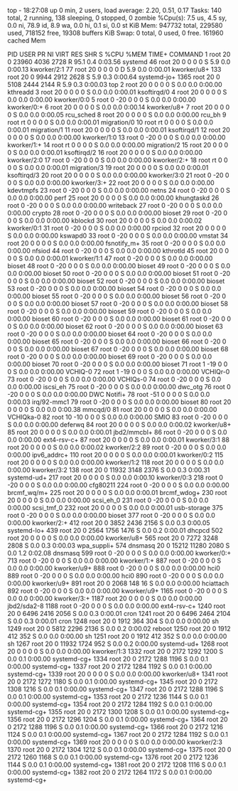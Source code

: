 top - 18:27:08 up 0 min,  2 users,  load average: 2.20, 0.51, 0.17
Tasks: 140 total,   2 running, 138 sleeping,   0 stopped,   0 zombie
%Cpu(s):  7.5 us,  4.5 sy,  0.0 ni, 78.9 id,  8.9 wa,  0.0 hi,  0.1 si,  0.0 st
KiB Mem:    947732 total,   229580 used,   718152 free,    19308 buffers
KiB Swap:        0 total,        0 used,        0 free.   161960 cached Mem

  PID USER      PR  NI    VIRT    RES    SHR S  %CPU %MEM     TIME+ COMMAND
    1 root      20   0   23960   4036   2728 R  95.1  0.4   0:03.56 systemd
   46 root      20   0       0      0      0 S   5.9  0.0   0:00.13 kworker/2:1
   77 root      20   0       0      0      0 D   5.9  0.0   0:00.01 kworker/u8+
  133 root      20   0    9944   2912   2628 S   5.9  0.3   0:00.64 systemd-jo+
 1365 root      20   0    5108   2444   2144 R   5.9  0.3   0:00.03 top
    2 root      20   0       0      0      0 S   0.0  0.0   0:00.00 kthreadd
    3 root      20   0       0      0      0 S   0.0  0.0   0:00.01 ksoftirqd/0
    4 root      20   0       0      0      0 S   0.0  0.0   0:00.00 kworker/0:0
    5 root       0 -20       0      0      0 S   0.0  0.0   0:00.00 kworker/0:+
    6 root      20   0       0      0      0 S   0.0  0.0   0:00.14 kworker/u8+
    7 root      20   0       0      0      0 S   0.0  0.0   0:00.05 rcu_sched
    8 root      20   0       0      0      0 S   0.0  0.0   0:00.00 rcu_bh
    9 root      rt   0       0      0      0 S   0.0  0.0   0:00.01 migration/0
   10 root      rt   0       0      0      0 S   0.0  0.0   0:00.01 migration/1
   11 root      20   0       0      0      0 S   0.0  0.0   0:00.01 ksoftirqd/1
   12 root      20   0       0      0      0 S   0.0  0.0   0:00.00 kworker/1:0
   13 root       0 -20       0      0      0 S   0.0  0.0   0:00.00 kworker/1:+
   14 root      rt   0       0      0      0 S   0.0  0.0   0:00.00 migration/2
   15 root      20   0       0      0      0 S   0.0  0.0   0:00.01 ksoftirqd/2
   16 root      20   0       0      0      0 S   0.0  0.0   0:00.00 kworker/2:0
   17 root       0 -20       0      0      0 S   0.0  0.0   0:00.00 kworker/2:+
   18 root      rt   0       0      0      0 S   0.0  0.0   0:00.01 migration/3
   19 root      20   0       0      0      0 S   0.0  0.0   0:00.01 ksoftirqd/3
   20 root      20   0       0      0      0 S   0.0  0.0   0:00.00 kworker/3:0
   21 root       0 -20       0      0      0 S   0.0  0.0   0:00.00 kworker/3:+
   22 root      20   0       0      0      0 S   0.0  0.0   0:00.00 kdevtmpfs
   23 root       0 -20       0      0      0 S   0.0  0.0   0:00.00 netns
   24 root       0 -20       0      0      0 S   0.0  0.0   0:00.00 perf
   25 root      20   0       0      0      0 S   0.0  0.0   0:00.00 khungtaskd
   26 root       0 -20       0      0      0 S   0.0  0.0   0:00.00 writeback
   27 root       0 -20       0      0      0 S   0.0  0.0   0:00.00 crypto
   28 root       0 -20       0      0      0 S   0.0  0.0   0:00.00 bioset
   29 root       0 -20       0      0      0 S   0.0  0.0   0:00.00 kblockd
   30 root      20   0       0      0      0 S   0.0  0.0   0:00.02 kworker/0:1
   31 root       0 -20       0      0      0 S   0.0  0.0   0:00.00 rpciod
   32 root      20   0       0      0      0 S   0.0  0.0   0:00.00 kswapd0
   33 root       0 -20       0      0      0 S   0.0  0.0   0:00.00 vmstat
   34 root      20   0       0      0      0 S   0.0  0.0   0:00.00 fsnotify_m+
   35 root       0 -20       0      0      0 S   0.0  0.0   0:00.00 nfsiod
   44 root       0 -20       0      0      0 S   0.0  0.0   0:00.00 kthrotld
   45 root      20   0       0      0      0 S   0.0  0.0   0:00.01 kworker/1:1
   47 root       0 -20       0      0      0 S   0.0  0.0   0:00.00 bioset
   48 root       0 -20       0      0      0 S   0.0  0.0   0:00.00 bioset
   49 root       0 -20       0      0      0 S   0.0  0.0   0:00.00 bioset
   50 root       0 -20       0      0      0 S   0.0  0.0   0:00.00 bioset
   51 root       0 -20       0      0      0 S   0.0  0.0   0:00.00 bioset
   52 root       0 -20       0      0      0 S   0.0  0.0   0:00.00 bioset
   53 root       0 -20       0      0      0 S   0.0  0.0   0:00.00 bioset
   54 root       0 -20       0      0      0 S   0.0  0.0   0:00.00 bioset
   55 root       0 -20       0      0      0 S   0.0  0.0   0:00.00 bioset
   56 root       0 -20       0      0      0 S   0.0  0.0   0:00.00 bioset
   57 root       0 -20       0      0      0 S   0.0  0.0   0:00.00 bioset
   58 root       0 -20       0      0      0 S   0.0  0.0   0:00.00 bioset
   59 root       0 -20       0      0      0 S   0.0  0.0   0:00.00 bioset
   60 root       0 -20       0      0      0 S   0.0  0.0   0:00.00 bioset
   61 root       0 -20       0      0      0 S   0.0  0.0   0:00.00 bioset
   62 root       0 -20       0      0      0 S   0.0  0.0   0:00.00 bioset
   63 root       0 -20       0      0      0 S   0.0  0.0   0:00.00 bioset
   64 root       0 -20       0      0      0 S   0.0  0.0   0:00.00 bioset
   65 root       0 -20       0      0      0 S   0.0  0.0   0:00.00 bioset
   66 root       0 -20       0      0      0 S   0.0  0.0   0:00.00 bioset
   67 root       0 -20       0      0      0 S   0.0  0.0   0:00.00 bioset
   68 root       0 -20       0      0      0 S   0.0  0.0   0:00.00 bioset
   69 root       0 -20       0      0      0 S   0.0  0.0   0:00.00 bioset
   70 root       0 -20       0      0      0 S   0.0  0.0   0:00.00 bioset
   71 root       1 -19       0      0      0 S   0.0  0.0   0:00.00 VCHIQ-0
   72 root       1 -19       0      0      0 S   0.0  0.0   0:00.00 VCHIQr-0
   73 root       0 -20       0      0      0 S   0.0  0.0   0:00.00 VCHIQs-0
   74 root       0 -20       0      0      0 S   0.0  0.0   0:00.00 iscsi_eh
   75 root       0 -20       0      0      0 S   0.0  0.0   0:00.00 dwc_otg
   76 root       0 -20       0      0      0 S   0.0  0.0   0:00.00 DWC Notifi+
   78 root     -51   0       0      0      0 S   0.0  0.0   0:00.03 irq/92-mmc1
   79 root       0 -20       0      0      0 S   0.0  0.0   0:00.00 bioset
   80 root      20   0       0      0      0 S   0.0  0.0   0:00.38 mmcqd/0
   81 root      20   0       0      0      0 S   0.0  0.0   0:00.00 VCHIQka-0
   82 root      10 -10       0      0      0 S   0.0  0.0   0:00.00 SMIO
   83 root       0 -20       0      0      0 S   0.0  0.0   0:00.00 deferwq
   84 root      20   0       0      0      0 S   0.0  0.0   0:00.02 kworker/u8+
   85 root      20   0       0      0      0 S   0.0  0.0   0:00.01 jbd2/mmcbl+
   86 root       0 -20       0      0      0 S   0.0  0.0   0:00.00 ext4-rsv-c+
   87 root      20   0       0      0      0 S   0.0  0.0   0:00.01 kworker/3:1
   88 root      20   0       0      0      0 S   0.0  0.0   0:00.02 kworker/2:2
   89 root       0 -20       0      0      0 S   0.0  0.0   0:00.00 ipv6_addrc+
  110 root      20   0       0      0      0 S   0.0  0.0   0:00.01 kworker/0:2
  115 root      20   0       0      0      0 S   0.0  0.0   0:00.00 kworker/1:2
  118 root      20   0       0      0      0 S   0.0  0.0   0:00.00 kworker/3:2
  138 root      20   0   11932   3148   2376 S   0.0  0.3   0:00.31 systemd-ud+
  217 root      20   0       0      0      0 S   0.0  0.0   0:00.10 kworker/0:3
  218 root       0 -20       0      0      0 S   0.0  0.0   0:00.00 cfg80211
  224 root       0 -20       0      0      0 S   0.0  0.0   0:00.00 brcmf_wq/m+
  225 root      20   0       0      0      0 S   0.0  0.0   0:00.01 brcmf_wdog+
  230 root      20   0       0      0      0 S   0.0  0.0   0:00.00 scsi_eh_0
  231 root       0 -20       0      0      0 S   0.0  0.0   0:00.00 scsi_tmf_0
  232 root      20   0       0      0      0 S   0.0  0.0   0:00.01 usb-storage
  375 root       0 -20       0      0      0 S   0.0  0.0   0:00.00 bioset
  377 root       0 -20       0      0      0 S   0.0  0.0   0:00.00 kworker/2:+
  412 root      20   0    3852   2436   2156 S   0.0  0.3   0:00.05 systemd-lo+
  439 root      20   0    2564   1756   1476 S   0.0  0.2   0:00.01 dhcpcd
  502 root      20   0       0      0      0 S   0.0  0.0   0:00.00 kworker/u8+
  565 root      20   0    7272   3248   2808 S   0.0  0.3   0:00.03 wpa_suppli+
  574 dnsmasq   20   0   15212  11280   2080 S   0.0  1.2   0:02.08 dnsmasq
  599 root       0 -20       0      0      0 S   0.0  0.0   0:00.00 kworker/0:+
  713 root       0 -20       0      0      0 S   0.0  0.0   0:00.00 kworker/1:+
  887 root       0 -20       0      0      0 S   0.0  0.0   0:00.00 kworker/u9+
  888 root       0 -20       0      0      0 S   0.0  0.0   0:00.00 hci0
  889 root       0 -20       0      0      0 S   0.0  0.0   0:00.00 hci0
  890 root       0 -20       0      0      0 S   0.0  0.0   0:00.00 kworker/u9+
  891 root      20   0    2068    148     16 S   0.0  0.0   0:00.00 hciattach
  892 root       0 -20       0      0      0 S   0.0  0.0   0:00.00 kworker/u9+
 1165 root       0 -20       0      0      0 S   0.0  0.0   0:00.00 kworker/3:+
 1187 root      20   0       0      0      0 S   0.0  0.0   0:00.00 jbd2/sda2-8
 1188 root       0 -20       0      0      0 S   0.0  0.0   0:00.00 ext4-rsv-c+
 1240 root      20   0    6496   2416   2056 S   0.0  0.3   0:00.01 cron
 1241 root      20   0    6496   2464   2104 S   0.0  0.3   0:00.01 cron
 1248 root      20   0    1912    364    304 S   0.0  0.0   0:00.00 sh
 1249 root      20   0    5812   2296   2136 S   0.0  0.2   0:00.02 reboot
 1250 root      20   0    1912    412    352 S   0.0  0.0   0:00.00 sh
 1251 root      20   0    1912    412    352 S   0.0  0.0   0:00.00 sh
 1267 root      20   0   11932   1724    952 S   0.0  0.2   0:00.00 systemd-ud+
 1268 root      20   0       0      0      0 S   0.0  0.0   0:00.00 kworker/1:3
 1332 root      20   0    2172   1292   1200 S   0.0  0.1   0:00.00 systemd-cg+
 1334 root      20   0    2172   1288   1196 S   0.0  0.1   0:00.00 systemd-cg+
 1337 root      20   0    2172   1284   1192 S   0.0  0.1   0:00.00 systemd-cg+
 1339 root      20   0       0      0      0 S   0.0  0.0   0:00.00 kworker/u8+
 1341 root      20   0    2172   1272   1180 S   0.0  0.1   0:00.00 systemd-cg+
 1345 root      20   0    2172   1308   1216 S   0.0  0.1   0:00.00 systemd-cg+
 1347 root      20   0    2172   1288   1196 S   0.0  0.1   0:00.00 systemd-cg+
 1353 root      20   0    2172   1236   1144 S   0.0  0.1   0:00.00 systemd-cg+
 1354 root      20   0    2172   1284   1192 S   0.0  0.1   0:00.00 systemd-cg+
 1355 root      20   0    2172   1300   1208 S   0.0  0.1   0:00.00 systemd-cg+
 1356 root      20   0    2172   1296   1204 S   0.0  0.1   0:00.00 systemd-cg+
 1364 root      20   0    2172   1288   1196 S   0.0  0.1   0:00.00 systemd-cg+
 1366 root      20   0    2172   1216   1124 S   0.0  0.1   0:00.00 systemd-cg+
 1367 root      20   0    2172   1284   1192 S   0.0  0.1   0:00.00 systemd-cg+
 1369 root      20   0       0      0      0 S   0.0  0.0   0:00.00 kworker/2:3
 1370 root      20   0    2172   1304   1212 S   0.0  0.1   0:00.00 systemd-cg+
 1375 root      20   0    2172   1260   1168 S   0.0  0.1   0:00.00 systemd-cg+
 1376 root      20   0    2172   1236   1144 S   0.0  0.1   0:00.00 systemd-cg+
 1381 root      20   0    2172   1208   1116 S   0.0  0.1   0:00.00 systemd-cg+
 1382 root      20   0    2172   1264   1172 S   0.0  0.1   0:00.00 systemd-cg+
